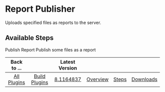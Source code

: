 
Report Publisher
================

Uploads specified files as reports to the server.


Available Steps
---------------

Publish Report Publish some files as a report



|Back to ...||Latest Version||||
| :---: | :---: | :---: | :---: | :---: | :---: |
|[All Plugins](../../index.md)|[Build Plugins](../README.md)|[8.1164837](https://raw.githubusercontent.com/UrbanCode/IBM-UCB-PLUGINS/main/files/ReportPublisher/Report-Publisher-8.1164837.zip)|[Overview](overview.md)|[Steps](steps.md)|[Downloads](downloads.md)|
